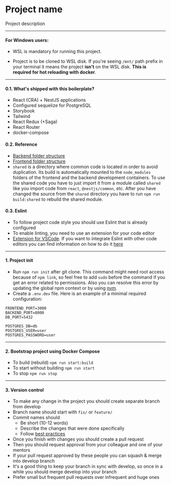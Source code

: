 # Project name

Project description

---

#### For Windows users:

-   WSL is mandatory for running this project.

-   Project is to be cloned to WSL disk.
    If you're seeing `/mnt/` path prefix in your terminal it means the project **isn't** on the WSL disk.
    **This is required for hot reloading with docker**.

---

#### 0.1. What's shipped with this boilerplate?

-   React (CRA) + NestJS applications
-   Configured sequelize for PostgreSQL
-   Storybook
-   Tailwind
-   React Redux (+Saga)
-   React Router
-   docker-compose

#### 0.2. Reference

-   [Backend folder structure](./docs/backend.md)
-   [Frontend folder structure](./docs/frontend.md)
-   `shared` is a directory where common code is located in order to avoid duplication.
    Its build is automatically mounted to the `node_modules` folders of the frontend and the backend development containers.
    To use the shared code you have to just import it from a module called `shared` like you import code from `react`, `@nestjs/common`, etc.
    After you have changed the source from the `shared` directory you have to run `npm run build:shared` to rebuild the shared module.

#### 0.3. Eslint

-   To follow project code style you should use Eslint that is already configured
-   To enable linting, you need to use an extension for your code editor
-   [Extension for VSCode](https://marketplace.visualstudio.com/items?itemName=dbaeumer.vscode-eslint).
    If you want to integrate Eslint with other code editors you can find information on how to do it
    [here](https://eslint.org/docs/user-guide/integrations#editors)

---

#### 1. Project init

-   Run `npm run init` after git clone. This command might need root access because of `npm link`, so feel free to add `sudo` before the command if you get an error related to permissions. Also you can resolve this error by updating the global npm context or by using [nvm](https://github.com/nvm-sh/nvm).
- Create a `.env.dev` file. Here is an example of a minimal required configuration:
```
FRONTEND_PORT=3000
BACKEND_PORT=8000
DB_PORT=5432

POSTGRES_DB=db
POSTGRES_USER=user
POSTGRES_PASSWORD=user
```
---

#### 2. Bootstrap project using Docker Compose

-   To build (rebuild) `npm run start:build`
-   To start without building `npm run start`
-   To stop `npm run stop`


---

#### 3. Version control

-   To make any change in the project you should create separate branch from develop
-   Branch name should start with `fix/` or `feature/`
-   Commit names should
    -   Be short (10-12 words)
    -   Describe the changes that were done specifically
    -   Follow [best practices](https://gist.github.com/robertpainsi/b632364184e70900af4ab688decf6f53#commit-message-guidelines)
-   Once you finish with changes you should create a pull request
-   Then you should request approval from your colleague and one of your mentors
-   If your pull request approved by these people you can squash & merge into develop branch
-   It's a good thing to keep your branch in sync with develop, so once in a while you should merge develop into your branch
-   Prefer small but frequent pull requests over infrequent and huge ones
